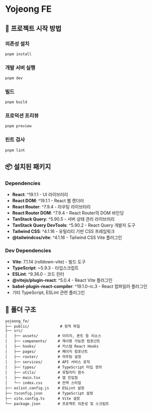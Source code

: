 # Yojeong FE

## 🚀 프로젝트 시작 방법

### 의존성 설치

```bash
pnpm install
```

### 개발 서버 실행

```bash
pnpm dev
```

### 빌드

```bash
pnpm build
```

### 프로덕션 프리뷰

```bash
pnpm preview
```

### 린트 검사

```bash
pnpm lint
```

## 📦 설치된 패키지

### Dependencies

- **React**: ^19.1.1 - UI 라이브러리
- **React DOM**: ^19.1.1 - React 웹 렌더러
- **React Router**: ^7.9.4 - 라우팅 라이브러리
- **React Router DOM**: ^7.9.4 - React Router의 DOM 바인딩
- **TanStack Query**: ^5.90.5 - 서버 상태 관리 라이브러리
- **TanStack Query DevTools**: ^5.90.2 - React Query 개발자 도구
- **Tailwind CSS**: ^4.1.16 - 유틸리티 기반 CSS 프레임워크
- **@tailwindcss/vite**: ^4.1.16 - Tailwind CSS Vite 플러그인

### Dev Dependencies

- **Vite**: 7.1.14 (rolldown-vite) - 빌드 도구
- **TypeScript**: ~5.9.3 - 타입스크립트
- **ESLint**: ^9.36.0 - 코드 린터
- **@vitejs/plugin-react**: ^5.0.4 - React Vite 플러그인
- **babel-plugin-react-compiler**: ^19.1.0-rc.3 - React 컴파일러 플러그인
- 기타 TypeScript, ESLint 관련 플러그인

## 📁 폴더 구조

```
yojeong_fe/
├── public/              # 정적 파일
├── src/
│   ├── assets/         # 이미지, 폰트 등 리소스
│   ├── components/     # 재사용 가능한 컴포넌트
│   ├── hooks/          # 커스텀 React Hooks
│   ├── pages/          # 페이지 컴포넌트
│   ├── router/         # 라우팅 설정
│   ├── services/       # API 서비스 로직
│   ├── types/          # TypeScript 타입 정의
│   ├── utils/          # 유틸리티 함수
│   ├── main.tsx        # 앱 진입점
│   └── index.css       # 전역 스타일
├── eslint.config.js    # ESLint 설정
├── tsconfig.json       # TypeScript 설정
├── vite.config.ts      # Vite 설정
└── package.json        # 프로젝트 의존성 및 스크립트
```

